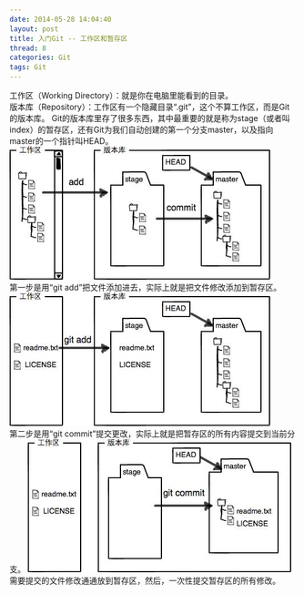 ```yaml
---
date: 2014-05-28 14:04:40
layout: post
title: 入门Git -- 工作区和暂存区
thread: 8
categories: Git
tags: Git
---
```


工作区（Working Directory）：就是你在电脑里能看到的目录。
<br/>
版本库（Repository）：工作区有一个隐藏目录“.git”，这个不算工作区，而是Git的版本库。
Git的版本库里存了很多东西，其中最重要的就是称为stage（或者叫index）的暂存区，还有Git为我们自动创建的第一个分支master，以及指向master的一个指针叫HEAD。
<br/>
![](imgs/20140528001.jpg)
<br/>
第一步是用“git add”把文件添加进去，实际上就是把文件修改添加到暂存区。
![](imgs/20140528002.jpg)
<br/>
第二步是用“git commit”提交更改，实际上就是把暂存区的所有内容提交到当前分支。
![](imgs/20140528003.jpg)
<br/>
需要提交的文件修改通通放到暂存区，然后，一次性提交暂存区的所有修改。